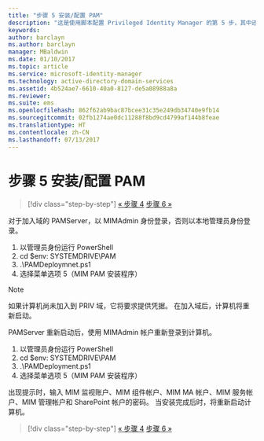 ```yaml
---
title: "步骤 5 安装/配置 PAM"
description: "这是使用脚本配置 Privileged Identity Manager 的第 5 步，其中还介绍了在 PAM 服务器上进行部署的步骤。"
keywords: 
author: barclayn
ms.author: barclayn
manager: MBaldwin
ms.date: 01/10/2017
ms.topic: article
ms.service: microsoft-identity-manager
ms.technology: active-directory-domain-services
ms.assetid: 4b524ae7-6610-40a0-8127-de5a08988a8a
ms.reviewer: 
ms.suite: ems
ms.openlocfilehash: 862f62ab9bac87bcee31c35e249db34740e9fb14
ms.sourcegitcommit: 02fb1274ae0dc11288f8bd9cd4799af144b8feae
ms.translationtype: HT
ms.contentlocale: zh-CN
ms.lasthandoff: 07/13/2017
---
```

# 步骤 5 安装/配置 PAM
<a id="step-5-installingconfiguring-pam" class="xliff"></a>

>[!div class="step-by-step"]
[« 步骤 4](sp1-step4-configuring-sharepoint.md)
[步骤 6 »](sp1-step6-setup-pam-trust.md)

对于加入域的 PAMServer，以 MIMAdmin 身份登录，否则以本地管理员身份登录。
1. 以管理员身份运行 PowerShell
2. cd $env: SYSTEMDRIVE\PAM
3. .\PAMDeploymnet.ps1
4. 选择菜单选项 5（MIM PAM 安装程序）

>[!NOTE]
>如果计算机尚未加入到 PRIV 域，它将要求提供凭据。 在加入域后，计算机将重新启动。

PAMServer 重新启动后，使用 MIMAdmin 帐户重新登录到计算机。

1. 以管理员身份运行 PowerShell
2. cd $env: SYSTEMDRIVE\PAM
3. .\PAMDeployment.ps1
4. 选择菜单选项 5（MIM PAM 安装程序）

  出现提示时，输入 MIM 监视账户、MIM 组件帐户、MIM MA 帐户、MIM 服务帐户、MIM 管理帐户和 SharePoint 帐户的密码。
  当安装完成后时，将重新启动计算机。

>[!div class="step-by-step"]
[« 步骤 4](sp1-step4-configuring-sharepoint.md)
[步骤 6 »](sp1-step6-setup-pam-trust.md)
